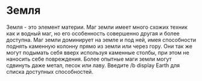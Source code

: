 # Земля

Земля - это элемент материи. Маг земли имеет много схожих техник как и водный маг, но его особенность совершенно другая и более доступна. Маг земли доминирует на земле и под ней, имея способности поднять каменную колонну прямо из земли или через гору. Они так же могут подымать себя вверх используя каменные столбы, при этом не наносить себе повреждения. Более опытные маги земли могут сдвинуть даже метал, песок или лаву. Введите /b display Earth для списка доступных способностей.
